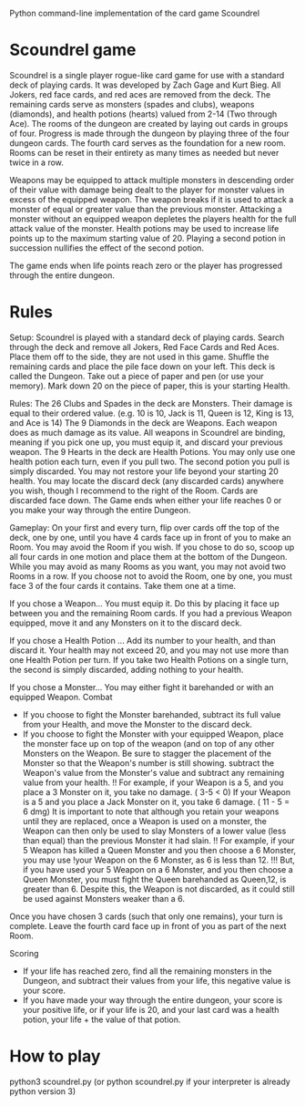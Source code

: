 Python command-line implementation of the card game Scoundrel


# Scoundrel game

Scoundrel is a single player rogue-like card game for use with a standard deck of playing cards. It was developed by Zach Gage and Kurt Bieg.
All Jokers, red face cards, and red aces are removed from the deck. The remaining cards serve as monsters (spades and clubs), weapons (diamonds), and health potions (hearts) valued from 2-14 (Two through Ace). The rooms of the dungeon are created by laying out cards in groups of four. Progress is made through the dungeon by playing three of the four dungeon cards. The fourth card serves as the foundation for a new room. Rooms can be reset in their entirety as many times as needed but never twice in a row.

Weapons may be equipped to attack multiple monsters in descending order of their value with damage being dealt to the player for monster values in excess of the equipped weapon. The weapon breaks if it is used to attack a monster of equal or greater value than the previous monster. Attacking a monster without an equipped weapon depletes the players health for the full attack value of the monster. Health potions may be used to increase life points up to the maximum starting value of 20. Playing a second potion in succession nullifies the effect of the second potion.

The game ends when life points reach zero or the player has progressed through the entire dungeon.

# Rules

Setup:
Scoundrel is played with a standard deck of playing cards.
Search through the deck and remove all Jokers, Red Face Cards and Red Aces. Place them off to the
side, they are not used in this game.
Shuffle the remaining cards and place the pile face down on your left. This deck is called the Dungeon.
Take out a piece of paper and pen (or use your memory). Mark down 20 on the piece of paper, this is your
starting Health.

Rules:
The 26 Clubs and Spades in the deck are Monsters. Their damage is equal to their ordered value. (e.g.
10 is 10, Jack is 11, Queen is 12, King is 13, and Ace is 14)
The 9 Diamonds in the deck are Weapons. Each weapon does as much damage as its value. All
weapons in Scoundrel are binding, meaning if you pick one up, you must equip it, and discard your
previous weapon.
The 9 Hearts in the deck are Health Potions. You may only use one health potion each turn, even if you
pull two. The second potion you pull is simply discarded. You may not restore your life beyond your
starting 20 health.
You may locate the discard deck (any discarded cards) anywhere you wish, though I recommend to the
right of the Room. Cards are discarded face down.
The Game ends when either your life reaches 0 or you make your way through the entire Dungeon.

Gameplay:
On your first and every turn, flip over cards off the top of the deck, one by one, until you have 4 cards face
up in front of you to make an Room.
You may avoid the Room if you wish. If you chose to do so, scoop up all four cards in one motion and
place them at the bottom of the Dungeon. While you may avoid as many Rooms as you want, you may
not avoid two Rooms in a row.
If you choose not to avoid the Room, one by one, you must face 3 of the four cards it contains.
Take them one at a time.

If you chose a Weapon...
You must equip it. Do this by placing it face up between you and the remaining Room cards. If you had a
previous Weapon equipped, move it and any Monsters on it to the discard deck.

If you chose a Health Potion ...
Add its number to your health, and than discard it. Your health may not exceed 20, and you may not use
more than one Health Potion per turn. If you take two Health Potions on a single turn, the second is
simply discarded, adding nothing to your health.

If you chose a Monster...
You may either fight it barehanded or with an equipped Weapon.
Combat
- If you choose to fight the Monster barehanded, subtract its full value from your Health, and
move the Monster to the discard deck.
- If you choose to fight the Monster with your equipped Weapon, place the monster face up on
top of the weapon (and on top of any other Monsters on the Weapon. Be sure to stagger the
placement of the Monster so that the Weapon's number is still showing. subtract the
Weapon's value from the Monster's value and subtract any remaining value from your health.
!! For example, if your Weapon is a 5, and you place a 3 Monster on it, you take no damage. ( 3-5 < 0)
If your Weapon is a 5 and you place a Jack Monster on it, you take 6 damage. ( 11 - 5 = 6 dmg)
It is important to note that although you retain your weapons until they are replaced, once a
Weapon is used on a monster, the Weapon can then only be used to slay Monsters of a lower
value (less than equal) than the previous Monster it had slain.
!! For example, if your 5 Weapon has killed a Queen Monster and you then choose a 6 Monster, you
may use !your Weapon on the 6 Monster, as 6 is less than 12.
!!! But, if you have used your 5 Weapon on a 6 Monster, and you then choose a Queen Monster,
you must fight the Queen barehanded as Queen,12, is greater than 6. Despite this, the Weapon is not
discarded, as it could still be used against Monsters weaker than a 6.

Once you have chosen 3 cards (such that only one remains), your turn is complete. Leave the fourth card
face up in front of you as part of the next Room.

Scoring
- If your life has reached zero, find all the remaining monsters in the Dungeon, and subtract
their values from your life, this negative value is your score.
- If you have made your way through the entire dungeon, your score is your positive life, or if
your life is 20, and your last card was a health potion, your life + the value of that potion.

# How to play
python3 scoundrel.py (or python scoundrel.py if your interpreter is already python version 3)